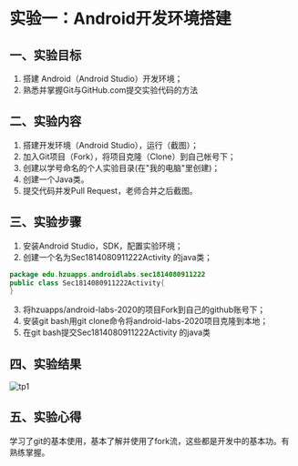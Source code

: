 # 实验一：Android开发环境搭建

## 一、实验目标

1. 搭建 Android（Android Studio）开发环境；
2. 熟悉并掌握Git与GitHub.com提交实验代码的方法

## 二、实验内容

1. 搭建开发环境（Android Studio），运行（截图）；
2. 加入Git项目（Fork），将项目克隆（Clone）到自己帐号下；
3. 创建以学号命名的个人实验目录(在"我的电脑"里创建)；
4. 创建一个Java类。
5. 提交代码并发Pull Request，老师合并之后截图。

## 三、实验步骤

1. 安装Android Studio，SDK，配置实验环境；
2. 创建一个名为Sec1814080911222Activity 的java类；

```java
package edu.hzuapps.androidlabs.sec1814080911222
public class Sec1814080911222Activity{
}
```

3. 将hzuapps/android-labs-2020的项目Fork到自己的github账号下；
4. 安装git bash用git clone命令将android-labs-2020项目克隆到本地；
5. 在git bash提交Sec1814080911222Activity 的java类

## 四、实验结果


![tp1](https://github.com/zsc-do/android-labs-2020/blob/master/students/sec1814080911222/lab1-4/lab1.png)

## 五、实验心得

学习了git的基本使用，基本了解并使用了fork流，这些都是开发中的基本功。有熟练掌握。

